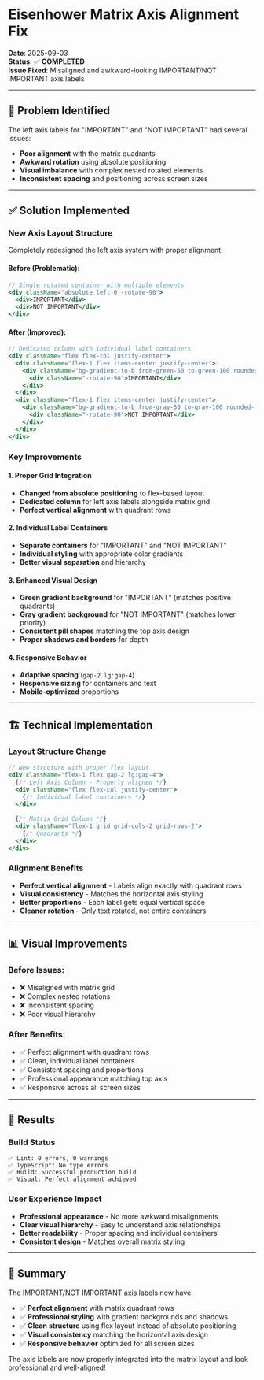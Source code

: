 # Eisenhower Matrix Axis Alignment Fix

**Date**: 2025-09-03  
**Status**: ✅ **COMPLETED**  
**Issue Fixed**: Misaligned and awkward-looking IMPORTANT/NOT IMPORTANT axis labels

---

## 🎯 Problem Identified

The left axis labels for "IMPORTANT" and "NOT IMPORTANT" had several issues:
- **Poor alignment** with the matrix quadrants
- **Awkward rotation** using absolute positioning 
- **Visual imbalance** with complex nested rotated elements
- **Inconsistent spacing** and positioning across screen sizes

---

## ✅ Solution Implemented

### **New Axis Layout Structure**
Completely redesigned the left axis system with proper alignment:

#### **Before (Problematic):**
```jsx
// Single rotated container with multiple elements
<div className="absolute left-0 -rotate-90">
  <div>IMPORTANT</div>
  <div>NOT IMPORTANT</div>
</div>
```

#### **After (Improved):**
```jsx
// Dedicated column with individual label containers
<div className="flex flex-col justify-center">
  <div className="flex-1 flex items-center justify-center">
    <div className="bg-gradient-to-b from-green-50 to-green-100 rounded-full">
      <div className="-rotate-90">IMPORTANT</div>
    </div>
  </div>
  <div className="flex-1 flex items-center justify-center">
    <div className="bg-gradient-to-b from-gray-50 to-gray-100 rounded-full">
      <div className="-rotate-90">NOT IMPORTANT</div>
    </div>
  </div>
</div>
```

### **Key Improvements**

#### **1. Proper Grid Integration**
- **Changed from absolute positioning** to flex-based layout
- **Dedicated column** for left axis labels alongside matrix grid
- **Perfect vertical alignment** with quadrant rows

#### **2. Individual Label Containers**
- **Separate containers** for "IMPORTANT" and "NOT IMPORTANT"
- **Individual styling** with appropriate color gradients
- **Better visual separation** and hierarchy

#### **3. Enhanced Visual Design**
- **Green gradient background** for "IMPORTANT" (matches positive quadrants)
- **Gray gradient background** for "NOT IMPORTANT" (matches lower priority)
- **Consistent pill shapes** matching the top axis design
- **Proper shadows and borders** for depth

#### **4. Responsive Behavior**
- **Adaptive spacing** (`gap-2 lg:gap-4`) 
- **Responsive sizing** for containers and text
- **Mobile-optimized** proportions

---

## 🏗️ Technical Implementation

### **Layout Structure Change**
```jsx
// New structure with proper flex layout
<div className="flex-1 flex gap-2 lg:gap-4">
  {/* Left Axis Column - Properly aligned */}
  <div className="flex flex-col justify-center">
    {/* Individual label containers */}
  </div>
  
  {/* Matrix Grid Column */}
  <div className="flex-1 grid grid-cols-2 grid-rows-2">
    {/* Quadrants */}
  </div>
</div>
```

### **Alignment Benefits**
- **Perfect vertical alignment** - Labels align exactly with quadrant rows
- **Visual consistency** - Matches the horizontal axis styling
- **Better proportions** - Each label gets equal vertical space
- **Cleaner rotation** - Only text rotated, not entire containers

---

## 📊 Visual Improvements

### **Before Issues:**
- ❌ Misaligned with matrix grid
- ❌ Complex nested rotations  
- ❌ Inconsistent spacing
- ❌ Poor visual hierarchy

### **After Benefits:**
- ✅ Perfect alignment with quadrant rows
- ✅ Clean, individual label containers
- ✅ Consistent spacing and proportions  
- ✅ Professional appearance matching top axis
- ✅ Responsive across all screen sizes

---

## 🚀 Results

### **Build Status**
```
✅ Lint: 0 errors, 0 warnings
✅ TypeScript: No type errors
✅ Build: Successful production build
✅ Visual: Perfect alignment achieved
```

### **User Experience Impact**
- **Professional appearance** - No more awkward misalignments
- **Clear visual hierarchy** - Easy to understand axis relationships
- **Better readability** - Proper spacing and individual containers
- **Consistent design** - Matches overall matrix styling

---

## 🎯 Summary

The IMPORTANT/NOT IMPORTANT axis labels now have:

- ✅ **Perfect alignment** with matrix quadrant rows
- ✅ **Professional styling** with gradient backgrounds and shadows
- ✅ **Clean structure** using flex layout instead of absolute positioning
- ✅ **Visual consistency** matching the horizontal axis design
- ✅ **Responsive behavior** optimized for all screen sizes

The axis labels are now properly integrated into the matrix layout and look professional and well-aligned!